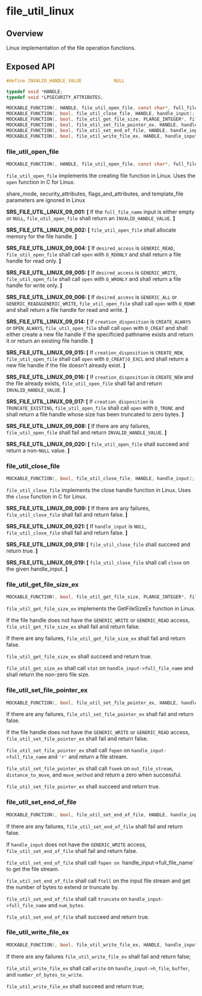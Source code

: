 # file_util_linux

## Overview

Linux implementation of the file operation functions.

## Exposed API 

```c
#define INVALID_HANDLE_VALUE            NULL

typedef void *HANDLE;
typedef void *LPSECURITY_ATTRIBUTES;

MOCKABLE_FUNCTION(, HANDLE, file_util_open_file, const char*, full_file_name, unsigned long, desired_access, unsigned long, share_mode, LPSECURITY_ATTRIBUTES, security_attributes, unsigned long, creation_disposition, unsigned long, flags_and_attributes, HANDLE, template_file);
MOCKABLE_FUNCTION(, bool, file_util_close_file, HANDLE, handle_input);
MOCKABLE_FUNCTION(, bool, file_util_get_file_size, PLARGE_INTEGER*, file_size, HANDLE, handle_input);
MOCKABLE_FUNCTION(, bool, file_util_set_file_pointer_ex, HANDLE, handle_input, LARGE_INTEGER, distance_to_move, PLARGE_INTEGER, new_file_pointer, uint32_t, move_method);
MOCKABLE_FUNCTION(, bool, file_util_set_end_of_file, HANDLE, handle_input);
MOCKABLE_FUNCTION(, bool, file_util_write_file_ex, HANDLE, handle_input, LPCVOID, buffer, uint32_t, number_of_bytes_to_write);
```

### file_util_open_file

```c
MOCKABLE_FUNCTION(, HANDLE, file_util_open_file, const char*, full_file_name, unsigned long, desired_access, unsigned long, share_mode, LPSECURITY_ATTRIBUTES, security_attributes, unsigned long, creation_disposition, unsigned long, flags_and_attributes, HANDLE, template_file);
```

`file_util_open_file` implements the creating file function in Linux. Uses the `open` function in C for Linux.

share_mode, security_attributes, flags_and_attributes, and template_file parameters are ignored in Linux

**SRS_FILE_UTIL_LINUX_09_001: [** If the `full_file_name` input is either empty or `NULL`, `file_util_open_file` shall return an `INVALID_HANDLE_VALUE`. **]**

**SRS_FILE_UTIL_LINUX_09_002: [** `file_util_open_file` shall allocate memory for the file handle. **]**

**SRS_FILE_UTIL_LINUX_09_004: [** If `desired_access` is `GENERIC_READ`, `file_util_open_file` shall call `open` with `O_RDONLY` and shall return a file handle for read only.  **]**

**SRS_FILE_UTIL_LINUX_09_005: [** If `desired_access` is `GENERIC_WRITE`, `file_util_open_file` shall call `open` with `O_WRONLY` and shall return a file handle for write only.  **]**

**SRS_FILE_UTIL_LINUX_09_006: [** If `desired_access` is `GENERIC_ALL` or `GENERIC_READ&GENERIC_WRITE`, `file_util_open_file` shall call `open` with `O_RDWR` and shall return a file handle for read and write.  **]**

**SRS_FILE_UTIL_LINUX_09_014: [** If `creation_disposition` is `CREATE_ALWAYS` or `OPEN_ALWAYS`, `file_util_open_file` shall call `open` with `O_CREAT` and shall either create a new file handle if the specificied pathname exists and return it or return an existing file handle.  **]**

**SRS_FILE_UTIL_LINUX_09_015: [** If `creation_disposition` is `CREATE_NEW`, `file_util_open_file` shall call `open` with `O_CREAT|O_EXCL` and shall return a new file handle if the file doesn't already exist.  **]**

**SRS_FILE_UTIL_LINUX_09_016: [** If `creation_disposition` is `CREATE_NEW` and the file already exists, `file_util_open_file` shall fail and return `INVALID_HANDLE_VALUE`.  **]**

**SRS_FILE_UTIL_LINUX_09_017: [** If `creation_disposition` is `TRUNCATE_EXISTING`, `file_util_open_file` shall call `open` with `O_TRUNC` and shall return a file handle whose size has been truncated to zero bytes.  **]**

**SRS_FILE_UTIL_LINUX_09_008: [** If there are any failures, `file_util_open_file` shall fail and return `INVALID_HANDLE_VALUE`.  **]**

**SRS_FILE_UTIL_LINUX_09_020: [** `file_util_open_file` shall succeed and return a non-`NULL` value.  **]**

### file_util_close_file

```c
MOCKABLE_FUNCTION(, bool, file_util_close_file, HANDLE, handle_input);
```

`file_util_close_file` implements the close handle function in Linux. Uses the `close` function in C for Linux.

**SRS_FILE_UTIL_LINUX_09_009: [** If there are any failures, `file_util_close_file` shall fail and return false. **]**

**SRS_FILE_UTIL_LINUX_09_021: [** If `handle_input` is `NULL`, `file_util_close_file` shall fail and return false.  **]**

**SRS_FILE_UTIL_LINUX_09_018: [** `file_util_close_file` shall succeed and return true. **]**

**SRS_FILE_UTIL_LINUX_09_019: [** `file_util_close_file` shall call `close` on the given handle_input. **]**

### file_util_get_file_size_ex

```c
MOCKABLE_FUNCTION(, bool, file_util_get_file_size, PLARGE_INTEGER*, file_size, HANDLE, handle_input);
```

`file_util_get_file_size_ex` implements the GetFileSizeEx function in Linux.

If the file handle does not have the `GENERIC_WRITE` or `GENERIC_READ` access, `file_util_get_file_size_ex` shall fail and return false.

If there are any failures, `file_util_get_file_size_ex` shall fail and return false.

`file_util_get_file_size_ex` shall succeed and return true.

`file_util_get_size_ex` shall call `stat` on `handle_input->full_file_name` and shall return the non-zero file size.

### file_util_set_file_pointer_ex

```c
MOCKABLE_FUNCTION(, bool, file_util_set_file_pointer_ex, HANDLE, handle_input, LARGE_INTEGER, distance_to_move, PLARGE_INTEGER, new_file_pointer, uint32_t, move_method);
```

If there are any failures, `file_util_set_file_pointer_ex` shall fail and return false.

If the file handle does not have the `GENERIC_WRITE` or `GENERIC_READ` access, `file_util_set_file_pointer_ex` shall fail and return false.

`file_util_set_file_pointer_ex` shall call `fopen` on `handle_input->full_file_name` and `'r'` and return a file stream.

`file_util_set_file_pointer_ex` shall call `fseek` on `out_file_stream`, `distance_to_move`, and `move_method` and return a zero when successful.

`file_util_set_file_pointer_ex` shall succeed and return true.

### file_util_set_end_of_file

```c
MOCKABLE_FUNCTION(, bool, file_util_set_end_of_file, HANDLE, handle_input);
```

If there are any failures, `file_util_set_end_of_file` shall fail and return false.

If `handle_input` does not have the `GENERIC_WRITE` access, `file_util_set_end_of_file` shall fail and return false.

`file_util_set_end_of_file` shall call `fopen on `handle_input->full_file_name` to get the file stream.

`file_util_set_end_of_file` shall call `ftell` on the input file stream and get the number of bytes to extend or truncate by.

`file_util_set_end_of_file` shall call `truncate` on `handle_input->full_file_name` and `num_bytes`.

`file_util_set_end_of_file` shall succeed and return true.

### file_util_write_file_ex

```c
MOCKABLE_FUNCTION(, bool, file_util_write_file_ex, HANDLE, handle_input, LPCVOID, buffer, uint32_t, number_of_bytes_to_write);
```

If there are any failures `file_util_write_file_ex` shall fail and return false;

`file_util_write_file_ex` shall call `write` on `handle_input->h_file`, `buffer`, and `number_of_bytes_to_write`.

`file_util_write_file_ex` shall succeed and return true;
